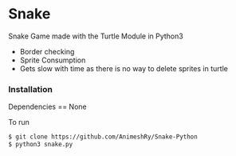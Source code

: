 # Snake

Snake Game made with the Turtle Module in Python3

- Border checking
- Sprite Consumption
- Gets slow with time as there is no way to delete sprites in turtle

### Installation

Dependencies == None

To run

```sh
$ git clone https://github.com/AnimeshRy/Snake-Python
$ python3 snake.py
```
